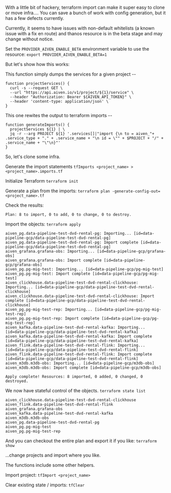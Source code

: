 With a little bit of hackery, terraform import  can make it super easy to clone or move infra....
You can save a bunch of work with config generation, but it has a few defects currently.

Currently, it seems to have issues with non-default whitelists (a known issue with a fix en route) and thanos resource is in the beta stage and may change without notice. 

Set the `PROVIDER_AIVEN_ENABLE_BETA` environment variable to use the resource: 
`export PROVIDER_AIVEN_ENABLE_BETA=1`

But let's show how this works:

This function simply dumps the services for a given project --
```
function projectServices() {
  curl -s --request GET \
  --url "https://api.aiven.io/v1/project/${1}/service" \
  --header "Authorization: Bearer ${AIVEN_API_TOKEN}" \
  --header 'content-type: application/json' \
}
```

This one rewites the output to terraform imports -- 
```
function generateImports() {
  projectServices ${1} | \
  jq -r --arg PROJECT ${1} '.services[]|"import {\n to = aiven_"+ .service_type + "." + .service_name + "\n id = \"" + $PROJECT + "/" + .service_name + "\"\n}"'
}
```

So, let's clone some infra.

Generate the import statements
`tfImports <project_name> > <project_name>.imports.tf`

Initialize Terraform
`terraform init`

Generate a plan from the imports:
`terraform plan -generate-config-out=<project_name>.tf`

Check the results:
```
Plan: 8 to import, 0 to add, 0 to change, 0 to destroy.
```

Import the objects:
`terraform apply`
```
aiven_pg.data-pipeline-test-dvd-rental-pg: Importing... [id=data-pipeline-gcp/data-pipeline-test-dvd-rental-pg]
aiven_pg.data-pipeline-test-dvd-rental-pg: Import complete [id=data-pipeline-gcp/data-pipeline-test-dvd-rental-pg]
aiven_grafana.grafana-obs: Importing... [id=data-pipeline-gcp/grafana-obs]
aiven_grafana.grafana-obs: Import complete [id=data-pipeline-gcp/grafana-obs]
aiven_pg.pg-mig-test: Importing... [id=data-pipeline-gcp/pg-mig-test]
aiven_pg.pg-mig-test: Import complete [id=data-pipeline-gcp/pg-mig-test]
aiven_clickhouse.data-pipeline-test-dvd-rental-clickhouse: Importing... [id=data-pipeline-gcp/data-pipeline-test-dvd-rental-clickhouse]
aiven_clickhouse.data-pipeline-test-dvd-rental-clickhouse: Import complete [id=data-pipeline-gcp/data-pipeline-test-dvd-rental-clickhouse]
aiven_pg.pg-mig-test-rep: Importing... [id=data-pipeline-gcp/pg-mig-test-rep]
aiven_pg.pg-mig-test-rep: Import complete [id=data-pipeline-gcp/pg-mig-test-rep]
aiven_kafka.data-pipeline-test-dvd-rental-kafka: Importing... [id=data-pipeline-gcp/data-pipeline-test-dvd-rental-kafka]
aiven_kafka.data-pipeline-test-dvd-rental-kafka: Import complete [id=data-pipeline-gcp/data-pipeline-test-dvd-rental-kafka]
aiven_flink.data-pipeline-test-dvd-rental-flink: Importing... [id=data-pipeline-gcp/data-pipeline-test-dvd-rental-flink]
aiven_flink.data-pipeline-test-dvd-rental-flink: Import complete [id=data-pipeline-gcp/data-pipeline-test-dvd-rental-flink]
aiven_m3db.m3db-obs: Importing... [id=data-pipeline-gcp/m3db-obs]
aiven_m3db.m3db-obs: Import complete [id=data-pipeline-gcp/m3db-obs]

Apply complete! Resources: 8 imported, 0 added, 0 changed, 0 destroyed.
```

We now have stateful control of the objects.
`terraform state list`
```
aiven_clickhouse.data-pipeline-test-dvd-rental-clickhouse
aiven_flink.data-pipeline-test-dvd-rental-flink
aiven_grafana.grafana-obs
aiven_kafka.data-pipeline-test-dvd-rental-kafka
aiven_m3db.m3db-obs
aiven_pg.data-pipeline-test-dvd-rental-pg
aiven_pg.pg-mig-test
aiven_pg.pg-mig-test-rep
```


And you can checkout the entire plan and export it if you like:
`terraform show`

...change projects and import where you like.

The functions include some other helpers.

Import project:
`tfImport <project_name>`

Clear existing state / imports:
`tfClear`
